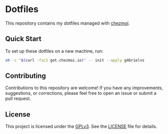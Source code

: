 # Dotfiles

This repository contains my dotfiles managed with [chezmoi](https://www.chezmoi.io/).

## Quick Start

To set up these dotfiles on a new machine, run:

```sh
sh -c "$(curl -fsLS get.chezmoi.io)" -- init --apply g4brielvs
```

## Contributing

Contributions to this repository are welcome! If you have any improvements, suggestions, or corrections, please feel free to open an issue or submit a pull request.

## License

This project is licensed under the [GPLv3](https://www.gnu.org/licenses/gpl-3.0.en.html). See the [LICENSE](LICENSE) file for details.
